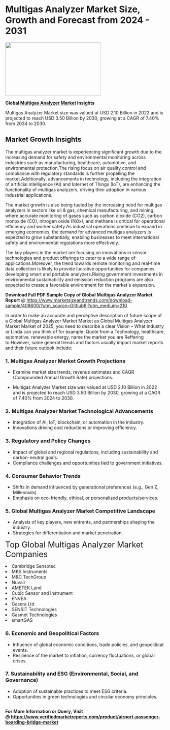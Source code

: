 <H1>Multigas Analyzer Market Size, Growth and Forecast from 2024 - 2031</H1><img class="aligncenter size-medium wp-image-584254" src="https://thirdeyenews.in/wp-content/uploads/2024/09/Global-Market-Research-300x168.jpeg" alt="" width="300" height="168" /><p><strong>Global&nbsp;<a href="https://www.marketsizeandtrends.com/download-sample/408600/?utm_source=Github8j?utm_medium=210">Multigas Analyzer Market</a> Insights</strong></p><p>Multigas Analyzer Market size was valued at USD 2.10 Billion in 2022 and is projected to reach USD 3.50 Billion by 2030, growing at a CAGR of 7.40% from 2024 to 2030.</p><p><h2>Market Growth Insights</h2> <p>The multigas analyzer market is experiencing significant growth due to the increasing demand for safety and environmental monitoring across industries such as manufacturing, healthcare, automotive, and environmental protection.The rising focus on air quality control and compliance with regulatory standards is further propelling the market.Additionally, advancements in technology, including the integration of artificial intelligence (AI) and Internet of Things (IoT), are enhancing the functionality of multigas analyzers, driving their adoption in various industrial applications.</p> <p>The market growth is also being fueled by the increasing need for multigas analyzers in sectors like oil & gas, chemical manufacturing, and mining, where accurate monitoring of gases such as carbon dioxide (CO2), carbon monoxide (CO), nitrogen oxide (NOx), and methane is critical for operational efficiency and worker safety.As industrial operations continue to expand in emerging economies, the demand for advanced multigas analyzers is expected to grow substantially, enabling businesses to meet international safety and environmental regulations more effectively.</p> <p>The key players in the market are focusing on innovations in sensor technologies and product offerings to cater to a wide range of applications.Moreover, the trend towards remote monitoring and real-time data collection is likely to provide lucrative opportunities for companies developing smart and portable analyzers.Rising government investments in environmental sustainability and emission reduction programs are also expected to create a favorable environment for the market's expansion.</p> <p><span class=""><strong>Download Full PDF Sample Copy of Global Multigas Analyzer Market Report</strong> @ <a href="https://www.marketsizeandtrends.com/download-sample/408600/?utm_source=Github8j?utm_medium=210" target="_blank">https://www.marketsizeandtrends.com/download-sample/408600/?utm_source=Github8j?utm_medium=210</a></span></p><p>In order to make an accurate and perceptive description of future scope of a Global&nbsp;Multigas Analyzer Market Market as Global&nbsp;Multigas Analyzer Market Market of 2025, you need to describe a clear Vision &ndash; What Industry or Linda can you think of for example: Quote from a Technology, healthcare, automotive, renewable energy, name the market you are Reffering to.However, some general trends and factors usually impact market reports and their future outlook include:</p><h3>1.&nbsp;<strong>Multigas Analyzer Market Growth Projections</strong></h3><ul><li>Examine market size trends, revenue estimates and CAGR (Compounded Annual Growth Rate) projections.</li><li><p>Multigas Analyzer Market size was valued at USD 2.10 Billion in 2022 and is projected to reach USD 3.50 Billion by 2030, growing at a CAGR of 7.40% from 2024 to 2030.</p></li></ul><h3>2.&nbsp;<strong>Multigas Analyzer Market Technological Advancements</strong></h3><ul><li>Integration of AI, IoT, blockchain, or automation in the industry.</li><li>Innovations driving cost reductions or improving efficiency.</li></ul><h3>3.&nbsp;<strong>Regulatory and Policy Changes</strong></h3><ul><li>Impact of global and regional regulations, including sustainability and carbon-neutral goals.</li><li>Compliance challenges and opportunities tied to government initiatives.</li></ul><h3>4.&nbsp;<strong>Consumer Behavior Trends</strong></h3><ul><li>Shifts in demand influenced by generational preferences (e.g., Gen Z, Millennials).</li><li>Emphasis on eco-friendly, ethical, or personalized products/services.</li></ul><h3>5.&nbsp;<strong>Global Multigas Analyzer Market Competitive Landscape</strong></h3><ul><li>Analysis of key players, new entrants, and partnerships shaping the industry.</li><li>Strategies for differentiation and market penetration.</li></ul><p data-pm-slice="1 1 []"><span style="color: inherit; font-family: inherit; font-size: 25px;">Top Global Multigas Analyzer Market Companies</span></p><div class="" data-test-id=""><p><li>Cambridge Sensotec</li><li> MKS Instruments</li><li> M&C TechGroup</li><li> Nuvair</li><li> AMETEK Land</li><li> Cubic Sensor and Instrument</li><li> ENVEA</li><li> Gasera Ltd</li><li> SENSIT Technologies</li><li> Gasmet Technologies</li><li> smartGAS</li></p></div><h3>6.&nbsp;<strong>Economic and Geopolitical Factors</strong></h3><ul><li>Influence of global economic conditions, trade policies, and geopolitical events.</li><li>Resilience of the market to inflation, currency fluctuations, or global crises.</li></ul><h3>7.&nbsp;<strong>Sustainability and ESG (Environmental, Social, and Governance)</strong></h3><ul><li>Adoption of sustainable practices to meet ESG criteria.</li><li>Opportunities in green technologies and circular economy principles.</li></ul><h2><strong style="font-size: 14px;">For More Information or Query, Visit @&nbsp;</strong><a style="background-color: #ffffff; font-size: 14px;" href="https://www.marketsizeandtrends.com/report/multigas-analyzer-market/" target="_blank">https://www.verifiedmarketreports.com/product/airport-passenger-boarding-bridge-market</a></h2>